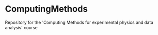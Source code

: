 # ComputingMethods
Repository for the 'Computing Methods for experimental physics and data analysis' course
